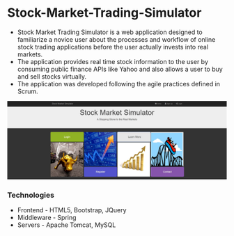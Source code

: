 # Stock-Market-Trading-Simulator

* Stock Market Trading Simulator is a web application designed to familiarize a novice user about the processes and workflow of online stock trading applications before the user actually invests into real markets.
* The application provides real time stock information to the user by consuming public finance APIs like Yahoo and also allows a user to buy and sell stocks virtually.
* The application was developed following the agile practices defined in Scrum.

![Stock Market Trading Simulator](/ScreenImages/LoginPage.jpg?raw=true)

### Technologies
* Frontend - HTML5, Bootstrap, JQuery
* Middleware - Spring
* Servers - Apache Tomcat, MySQL
